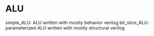 # ALU

simple_ALU: ALU written with mostly behavior verilog
bit_slice_ALU: parameterized ALU written with mostly structural verilog
